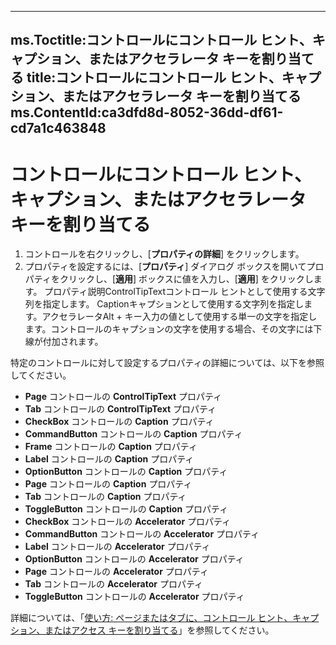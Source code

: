 

---
ms.Toctitle:コントロールにコントロール ヒント、キャプション、またはアクセラレータ キーを割り当てる
title:コントロールにコントロール ヒント、キャプション、またはアクセラレータ キーを割り当てる
ms.ContentId:ca3dfd8d-8052-36dd-df61-cd7a1c463848
---
# コントロールにコントロール ヒント、キャプション、またはアクセラレータ キーを割り当てる





1. コントロールを右クリックし、[**プロパティの詳細**] をクリックします。
2. プロパティを設定するには、[**プロパティ**] ダイアログ ボックスを開いてプロパティをクリックし、[**適用**] ボックスに値を入力し、[**適用**] をクリックします。
プロパティ説明ControlTipTextコントロール ヒントとして使用する文字列を指定します。 Captionキャプションとして使用する文字列を指定します。アクセラレータAlt + キー入力の値として使用する単一の文字を指定します。コントロールのキャプションの文字を使用する場合、その文字には下線が付加されます。

特定のコントロールに対して設定するプロパティの詳細については、以下を参照してください。

- **Page** コントロールの **ControlTipText** プロパティ
- **Tab** コントロールの **ControlTipText** プロパティ
- **CheckBox** コントロールの **Caption** プロパティ
- **CommandButton** コントロールの **Caption** プロパティ
- **Frame** コントロールの **Caption** プロパティ
- **Label** コントロールの **Caption** プロパティ
- **OptionButton** コントロールの **Caption** プロパティ
- **Page** コントロールの **Caption** プロパティ
- **Tab** コントロールの **Caption** プロパティ
- **ToggleButton** コントロールの **Caption** プロパティ
- **CheckBox** コントロールの **Accelerator** プロパティ
- **CommandButton** コントロールの **Accelerator** プロパティ
- **Label** コントロールの **Accelerator** プロパティ
- **OptionButton** コントロールの **Accelerator** プロパティ
- **Page** コントロールの **Accelerator** プロパティ
- **Tab** コントロールの **Accelerator** プロパティ
- **ToggleButton** コントロールの **Accelerator** プロパティ




詳細については、「[使い方: ページまたはタブに、コントロール ヒント、キャプション、またはアクセス キーを割り当てる](69ea2e05-fa0e-f4b8-c9fb-52cdbb5c0f71.md)」を参照してください。


